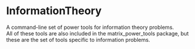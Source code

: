 # InformationTheory

A command-line set of power tools for information theory problems.  
All of these tools are also included in the matrix_power_tools package, but these are the set of tools specific to information problems.